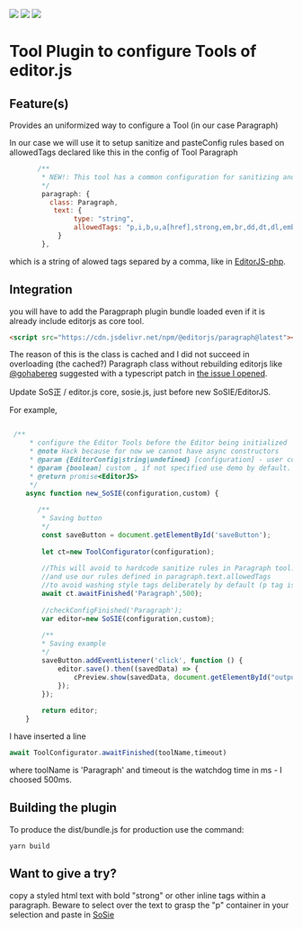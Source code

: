 ![](https://badgen.net/badge/SoS正/Beta/f2a) ![](https://badgen.net/badge/editor.js/v2.0/blue) ![](https://badgen.net/badge/plugin/v1.0/orange) 

# Tool Plugin to configure Tools of editor.js

## Feature(s)

Provides an uniformized way to configure a Tool (in our case Paragraph) 

In our case we will use it to setup sanitize and pasteConfig rules based on allowedTags declared like this in the
config of Tool Paragraph

```js
       /**
        * NEW!: This tool has a common configuration for sanitizing and pasteConfig
        */
        paragraph: {
          class: Paragraph,
           text: {
                type: "string",
                allowedTags: "p,i,b,u,a[href],strong,em,br,dd,dt,dl,embed,div"
            }
        },
```

which is a string of alowed tags separed by a comma, like in [EditorJS-php](https://github.com/editor-js/editorjs-php/blob/master/tests/samples/test-config.json).
 
## Integration

you will have to add the Paragpraph plugin bundle loaded even if it is already include editorjs as core tool.

```html
<script src="https://cdn.jsdelivr.net/npm/@editorjs/paragraph@latest"></script><!-- Paragraph -->

```

The reason of this is the class is cached and I did not succeed in overloading (the cached?) Paragraph class without rebuilding editorjs
like [@gohabereg](https://github.com/gohabereg) suggested with a typescript patch in [the issue I opened](https://github.com/codex-team/editor.js/issues/1280).


Update SoS正 / editor.js core, sosie.js, just before new SoSIE/EditorJS.

For example,
```js

 /**
     * configure the Editor Tools before the Editor being initialized
     * @note Hack because for now we cannot have async constructors
     * @param {EditorConfig|string|undefined} [configuration] - user configuration
     * @param {boolean] custom , if not specified use demo by default.
     * @return promise<EditorJS>
     */
    async function new_SoSIE(configuration,custom) {
    
       /**
        * Saving button
        */
        const saveButton = document.getElementById('saveButton');
    
        let ct=new ToolConfigurator(configuration);
        
        //This will avoid to hardcode sanitize rules in Paragraph tool.
        //and use our rules defined in paragraph.text.allowedTags
        //to avoid washing style tags deliberately by default (p tag is mandatory!)
        await ct.awaitFinished('Paragraph',500);
        
        //checkConfigFinished('Paragraph');
        var editor=new SoSIE(configuration,custom);
         
        /**
        * Saving example
        */
        saveButton.addEventListener('click', function () {
            editor.save().then((savedData) => {
                cPreview.show(savedData, document.getElementById("output"));
            });
        });
         
        return editor;
    }
```

I have inserted a line
```js
await ToolConfigurator.awaitFinished(toolName,timeout)
```
where toolName is 'Paragraph' and timeout is the watchdog time in ms - I choosed 500ms.


## Building the plugin

To produce the dist/bundle.js for production use the command: 

```shell
yarn build
```

## Want to give a try?

copy a  styled html text with bold "strong" or other inline tags within a paragraph.
 Beware to select over the text to grasp the "p" container in your selection and paste in [SoSie](http://sosie.sos-productions.com/)

